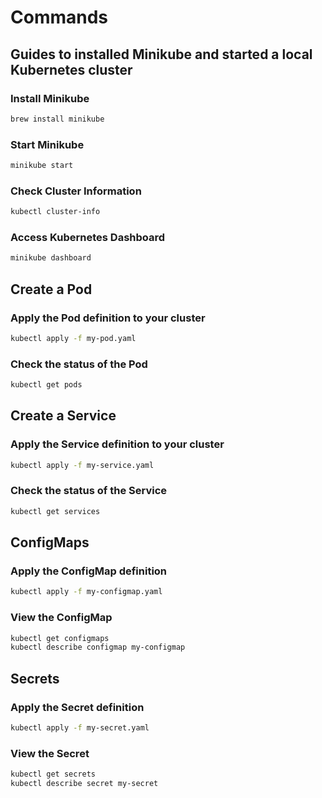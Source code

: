 # Commands

## Guides to installed Minikube and started a local Kubernetes cluster

### Install Minikube

```bash
brew install minikube
```

### Start Minikube

```bash
minikube start
```

### Check Cluster Information

```bash
kubectl cluster-info
```

### Access Kubernetes Dashboard

```bash
minikube dashboard
```

## Create a Pod

### Apply the Pod definition to your cluster

```bash
kubectl apply -f my-pod.yaml
```

### Check the status of the Pod

```bash
kubectl get pods
```

## Create a Service

### Apply the Service definition to your cluster

```bash
kubectl apply -f my-service.yaml
```

### Check the status of the Service

```bash
kubectl get services
```

## ConfigMaps

### Apply the ConfigMap definition

```bash
kubectl apply -f my-configmap.yaml
```

### View the ConfigMap

```bash
kubectl get configmaps
kubectl describe configmap my-configmap
```

## Secrets

### Apply the Secret definition

```bash
kubectl apply -f my-secret.yaml
```

### View the Secret

```bash
kubectl get secrets
kubectl describe secret my-secret
```
